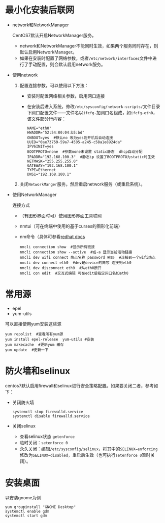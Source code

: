 # 最小化安装后联网

- network和NetworkManager

  CentOS7默认开启NetworkManager服务。

  - network和NetworkManager不能同时生效，如果两个服务同时存在，则默认启用NetworkManager。
  - 如果在安装时配置了网络参数，或者`/etc/network/interfaces`文件中进行了手动配置，则会默认启用network服务。

- 使用network

  1. 配置连接参数，可以使用以下方法：

     - 安装时配置网络相关参数，启用网口连接

     - 在安装后进入系统，修改`/etc/sysconfig/network-scripts/`文件目录下网口配置文件——文件名以`ifcfg-`加网口名组成，如`ifcfg-eth0`，该文件部分行内容：

       ```shell
       NAME="eth0"
       HWADDR="52:54:00:04:b5:bd"
       ONBOOT=yes  #默认no 改为yes则开机后自动连接
       UUID="0ae73759-59a7-4505-a245-c58a1e8924da"
       IPV6INIT=yes
       BOOTPROTO=none  #参数none未设置 static静态  dhcp自动分配
       IPADDR="192.168.100.3"  #静态ip 设置了BOOTPROTO为static时生效
       NETMASK="255.255.255.0"
       GATEWAY="192.168.100.1"
       TYPE=Ethernet
       DNS1="192.168.100.1"
       ```

  2. 关闭`NetworkManger`服务，然后重启network服务（或重启系统）。

- 使用NetworkManager

  连接方式

  - （有图形界面时可）使用图形界面工具联网

  - nmtui（可在终端中使用的基于curses的图形化前端）

  - nm命令（具体可参看[redhat docs](https://access.redhat.com/documentation/zh-cn/red_hat_enterprise_linux/7/html/networking_guide/sec-using_the_networkmanager_command_line_tool_nmcli)

    ```shell
    nmcli connection show  #显示所有链接
    nmcli connection show --active  #或-a 显示当前活动链接
    nmcli dev wifi connect 热点名称 password 密码  #连接到一个wifi热点
    nmcli dev connect eth0  #dev是device的简写 连接到eth0
    nmcli dev disconnect eth0  #从eth0断开
    nmcli con edit  #交互式编辑 可在edit后指定网口名如eth0
    ```

# 常用源

- epel
- yum-utils

可以直接使用yum安装这些源

``` shell
yum repolist  #查看所有yum源
yum install epel-release  yum-utils #安装
yum makecache  #更新yum 缓存
yum update  #更新一下
```
# 防火墙和selinux

centos7默认启用firewall和selinux进行安全策略配置。如果要关闭二者，参考如下：

- 关闭防火墙

  ```shell
  systemctl stop firewalld.service
  systemctl disable firewalld.service
  ```


- 关闭selinux

  - 查看selinux状态  `getenforce`
  - 临时关闭：`setenforce 0`
  - 永久关闭：编辑`/etc/sysconfig/selinux`，将其中的`SELINUX=enforcing`修改为`SELINUX=disabled`，重启后生效（也可执行`setenforce 0`暂时关闭）。

# 安装桌面

以安装gnome为例

```shell
yum groupinstall "GNOME Desktop"
systemctl enable gdm
systemctl start gdm
```
